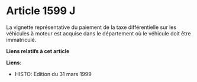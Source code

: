 # Article 1599 J

La vignette représentative du paiement de la taxe différentielle sur les véhicules à moteur est acquise dans le département
où le véhicule doit être immatriculé.

**Liens relatifs à cet article**

**Liens**:

  - HISTO: Edition du 31 mars 1999
